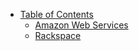 * [Table of Contents](/readme.md)
    - [Amazon Web Services](./amazon-web-services.md)
    - [Rackspace](./rackspace.md)